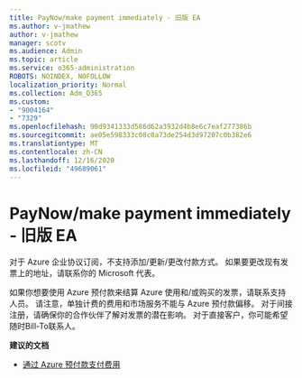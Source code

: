 ```yaml
---
title: PayNow/make payment immediately - 旧版 EA
ms.author: v-jmathew
author: v-jmathew
manager: scotv
ms.audience: Admin
ms.topic: article
ms.service: o365-administration
ROBOTS: NOINDEX, NOFOLLOW
localization_priority: Normal
ms.collection: Adm_O365
ms.custom:
- "9004164"
- "7329"
ms.openlocfilehash: 90d9341333d586d62a3932d4b8e6c7eaf277386b
ms.sourcegitcommit: ae05e598333c08c0a73de254d3d97207c0b382e6
ms.translationtype: MT
ms.contentlocale: zh-CN
ms.lasthandoff: 12/16/2020
ms.locfileid: "49689061"
---
```

# <a name="paynowmake-payment-immediately---legacy-ea"></a>PayNow/make payment immediately - 旧版 EA

对于 Azure 企业协议订阅，不支持添加/更新/更改付款方式。 如果要更改现有发票上的地址，请联系你的 Microsoft 代表。

如果你想要使用 Azure 预付款来结算 Azure 使用和/或购买的发票，请联系支持人员。 请注意，单独计费的费用和市场服务不能与 Azure 预付款偏移。 对于间接注册，请确保你的合作伙伴了解对发票的潜在影响。 对于直接客户，你可能希望随时Bill-To联系人。

**建议的文档**

- [通过 Azure 预付款支付费用](https://docs.microsoft.com/azure/cost-management-billing/manage/ea-portal-enrollment-invoices#pay-your-overage-with-your-azure-prepayment)
